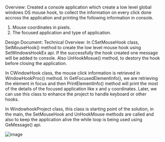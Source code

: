 Overview: 
Created a console application which create a low level global windows OS mouse hook, to collect the information on every click done accross the application and printing the following information in console.
1. Mouse coordinates in pixels.
2. The focused application and type of application.

Design Document:
Technical Overview:
In CSetMouseHook class, SetMouseHook() method to create the low level mouse hook using SetWindowsHookEx api. If the successfully the hook created one message will be added to console. Also UnHookMosue() method, to destory the hook before closing the application.

In CWindowHook class, the mouse click information is retrieved in WindowHookProc() method. In GetFocusedElementInfo(), we are retrieving the element in focus and then PrintElementInfo() method will print the most of the details of the focused application like x and y coordinates. Later, we can use this class to enhance the project to handle keyboard or other hooks.

In WindowhookProject class, this class is starting point of the solution, in the main, the SetMouseHook and UnHookMouse methods are called and also to keep the application alive the while loop is being used using GeMessage() api.


![image](https://github.com/SnParikshit/WindowHookProject/assets/42135651/3acede5d-1dd8-4aa6-9b31-8a4c54bd052c)
